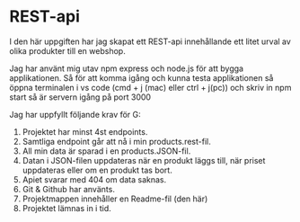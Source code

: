 # REST-api


I den här uppgiften har jag skapat ett REST-api innehållande ett litet urval av olika produkter till en webshop.

Jag har använt mig utav npm express och node.js för att bygga applikationen.
Så för att komma igång och kunna testa applikationen så öppna terminalen i vs code (cmd + j (mac) eller ctrl + j(pc)) och skriv in npm start så är servern igång på port 3000

Jag har uppfyllt följande krav för G:

1. Projektet har minst 4st endpoints.
2. Samtliga endpoint går att nå i min products.rest-fil.
3. All min data är sparad i en products.JSON-fil.
4. Datan i JSON-filen uppdateras när en produkt läggs till, när priset uppdateras eller om en produkt tas bort. 
5. Apiet svarar med 404 om data saknas.
6. Git & Github har använts.
7. Projektmappen innehåller en Readme-fil (den här)
8. Projektet lämnas in i tid.
